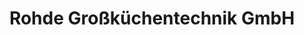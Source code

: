 ---
title: "Rohde Großküchentechnik GmbH"
url: /cottbus/rohde-grosskuechentechnik-gmbh/
shop: Küchen
---